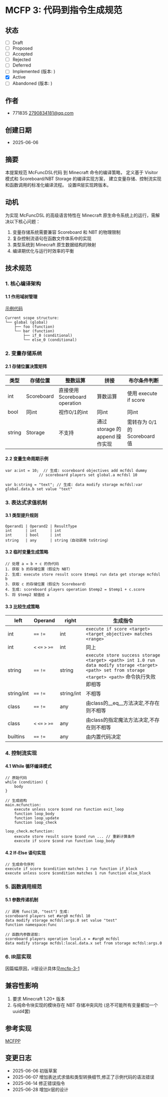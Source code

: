 # MCFP 3: 代码到指令生成规范

## 状态

- [ ] Draft
- [ ] Proposed
- [ ] Accepted
- [ ] Rejected
- [ ] Deferred
- [ ] Implemented (版本: )
- [x] Active
- [ ] Abandoned (版本: )

## 作者

- 771835 <2790834181@qq.com>

## 创建日期

- 2025-06-06

## 摘要

本提案规范 McFuncDSL代码 到 Minecraft 命令的编译策略，
定义基于 Visitor 模式和 Scoreboard/NBT Storage 的编译实现方案，
建立变量存储、控制流实现和函数调用的标准化编译流程。
设置IR层实现跨版本。

## 动机

为实现 McFuncDSL 的高级语言特性在 Minecraft 原生命令系统上的运行，需解决以下核心问题：

1. 变量存储系统需要兼容 Scoreboard 和 NBT 的物理限制
2. 复杂控制流语句在函数文件体系中的实现
3. 类型系统到 Minecraft 原生数据结构的映射
4. 编译期优化与运行时效率的平衡

## 技术规范

### 1. 核心编译架构

#### 1.1 作用域树管理

[示例代码](../example/example1.mcdl)

    Current scope structure:
    └── global (global)
        ├── foo (function)
        └── bar (function)
            ├── if_0 (conditional)
            └── else_0 (conditional)

### 2. 变量存储系统

#### 2.1 存储位置决策矩阵

| 类型     | 存储位置       | 整数运算                      | 拼接                       | 布尔条件判断                  |
|--------|------------|---------------------------|--------------------------|-------------------------|
| int    | Scoreboard | 直接使用 Scoreboard operation | 算数运算                     | 使用 execute if score     |
| bool   | 同int       | 视作0/1的int                 | 同int                     | 同int                    |
| string | Storage    | 不支持                       | 通过 storage 的 append 操作实现 | 需转存为 0/1 的 Scoreboard 值 |

#### 2.2 变量生命周期示例

    var a:int = 10;  // 生成: scoreboard objectives add mcfdsl dummy
                   // scoreboard players set global.a mcfdsl 10
    
    var b:string = "text"; // 生成: data modify storage mcfdsl:var global.data.b set value "text"

### 3. 表达式求值机制

#### 3.1 类型提升规则

    Operand1 | Operand2 | ResultType
    int      | int      | int
    int      | bool     | int
    string   | any      | string（自动调用 toString）

#### 3.2 临时变量生成策略

    // 处理 a = b + c 的伪代码
    1. 获取 b 的存储位置（假设为 NBT）
    2. 生成: execute store result score $temp1 run data get storage mcfdsl b
    3. 获取 c 的存储位置（假设为 Scoreboard）
    4. 生成: scoreboard players operation $temp2 = $temp1 + c.score
    5. 将 $temp2 赋值给 a

#### 3.3 比较生成策略

| left       | Operand           | right      | 生成指令                                                                                                                                       |
|------------|-------------------|------------|--------------------------------------------------------------------------------------------------------------------------------------------|
| int        | `==` `!=`         | int        | `execute if score <target> <target_objective> matches <range>`                                                                             |
| int        | `<` `<=` `>` `>=` | int        | 同上                                                                                                                                         |
| string     | `==` `!=`         | string     | `execute store success storage <target> <path> int 1.0 run data modify storage <target> <path> set from storage <target> <path>` 命令执行失败即相等 |
| string/int | `==` `!=`         | string/int | 不相等                                                                                                                                        |
| class      | `==` `!=`         | any        | 由class的__eq__方法决定,不存在则不相等                                                                                                                  |
| class      | `<` `<=` `>` `>=` | any        | 由class的指定魔法方法决定,不存在则不相等                                                                                                                    | 
| builtins   | `==` `!=`         | any        | 由内置代码决定                                                                                                                                    |

### 4. 控制流实现

#### 4.1 While 循环编译模式

    // 原始代码
    while (condition) {
        body
    }
    
    // 生成结构
    main.mcfunction:
        execute unless score $cond run function exit_loop
        function loop_body
        function loop_update
        function loop_check
    
    loop_check.mcfunction:
        execute store result score $cond run ... // 重新计算条件
        execute if score $cond run function loop_body

#### 4.2 If-Else 语句实现

    // 生成命令序列
    execute if score $condition matches 1 run function if_block
    execute unless score $condition matches 1 run function else_block

### 5. 函数调用规范

#### 5.1 参数传递机制

    // 调用 func(10, "test") 生成:
    scoreboard players set #arg0 mcfdsl 10
    data modify storage mcfdsl:args.0 set value "test"
    function namespace:func
    
    // 函数内参数读取:
    scoreboard players operation local.x = #arg0 mcfdsl
    data modify storage mcfdsl:local.data.x set from storage mcfdsl:args.0

### 6. IR层实现

因篇幅原因，ir层设计具体见[mcfp-3-1](MCFP-3-1.md)

## 兼容性影响

1. 要求 Minecraft 1.20+ 版本
2. 与纯命令块实现的模块存在 NBT 存储冲突风险 (总不可能所有变量都加一个uuid4罢)

## 参考实现

[MCFPP](https://github.com/MinecraftFunctionPlusPlus/MCFPP)

## 变更日志

- 2025-06-06 初版草案
- 2025-06-07 增加表达式求值和类型转换细节,修正了示例代码的语法错误
- 2025-06-14 修正错误指令
- 2025-06-28 增加ir层的设计